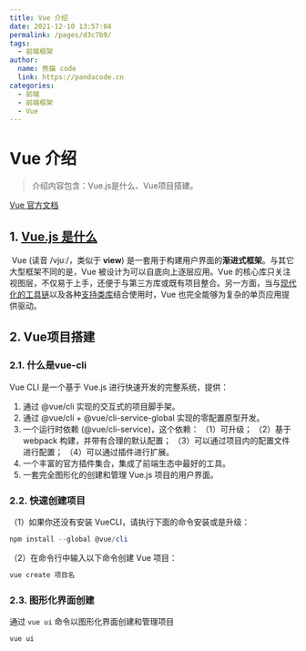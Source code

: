 ```yaml
---
title: Vue 介绍
date: 2021-12-10 13:57:04
permalink: /pages/d3c7b9/
tags: 
  - 前端框架
author: 
  name: 熊猫 code
  link: https://pandacode.cn
categories: 
  - 前端
  - 前端框架
  - Vue
---
```

# Vue 介绍

> 介绍内容包含：Vue.js是什么、Vue项目搭建。

[Vue 官方文档](https://cn.vuejs.org/) 

## 1. [Vue.js 是什么](https://cn.vuejs.org/v2/guide/#Vue-js-是什么)

​		Vue (读音 /vjuː/，类似于 **view**) 是一套用于构建用户界面的**渐进式框架**。与其它大型框架不同的是，Vue 被设计为可以自底向上逐层应用。Vue 的核心库只关注视图层，不仅易于上手，还便于与第三方库或既有项目整合。另一方面，当与[现代化的工具链](https://cn.vuejs.org/v2/guide/single-file-components.html)以及各种[支持类库](https://github.com/vuejs/awesome-vue#libraries--plugins)结合使用时，Vue 也完全能够为复杂的单页应用提供驱动。

## 2. Vue项目搭建

### 2.1. 什么是vue-cli

Vue CLI 是一个基于 Vue.js 进行快速开发的完整系统，提供：

1. 通过 @vue/cli 实现的交互式的项目脚手架。
2. 通过 @vue/cli + @vue/cli-service-global 实现的零配置原型开发。
3. 一个运行时依赖 (@vue/cli-service)，这个依赖：
   （1）可升级；
   （2）基于 webpack 构建，并带有合理的默认配置；
   （3）可以通过项目内的配置文件进行配置；
   （4）可以通过插件进行扩展。
4. 一个丰富的官方插件集合，集成了前端生态中最好的工具。
5. 一套完全图形化的创建和管理 Vue.js 项目的用户界面。

### 2.2. 快速创建项目

（1）如果你还没有安装 VueCLI，请执行下面的命令安装或是升级：

```powershell
npm install --global @vue/cli
```

（2）在命令行中输入以下命令创建 Vue 项目：

```powershell
vue create 项目名
```

### 2.3. 图形化界面创建

通过 `vue ui` 命令以图形化界面创建和管理项目

```powershell
vue ui
```